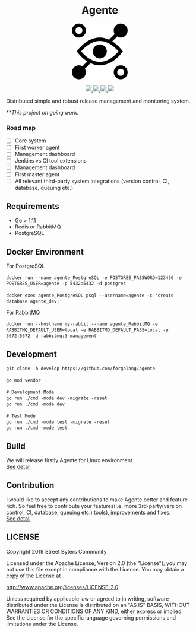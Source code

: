  <h1 align="center">Agente</h1>
 <p align="center">
  <img height="150" src="assets/agente.png"/>
 </p>
 <p align="center">
   <a href="https://circleci.com/gh/forgolang/agente">
    <img src="https://circleci.com/gh/forgolang/agente.svg?style=svg"/>
   </a>
   <a href="https://github.com/forgolang/agente/blob/master/LICENSE">
    <img src="https://img.shields.io/github/license/forgolang/agente"/>
   </a>
   <a href="https://codecov.io/gh/forgolang/agente">
     <img src="https://codecov.io/gh/forgolang/agente/branch/master/graph/badge.svg" />
   </a>
   <a href="https://goreportcard.com/report/github.com/forgolang/agente">
    <img src="https://goreportcard.com/badge/github.com/forgolang/agente"/>
   </a>
 </p>

Distributed simple and robust release management and monitoring system.

***This project on going work.*

### Road map
 - [ ] Core system
 - [ ] First worker agent
 - [ ] Management dashboard
 - [ ] Jenkins vs CI tool extensions
 - [ ] Management dashboard
 - [ ] First master agent
 - [ ] All relevant third-party system integrations (version control, CI, database, queuing etc.)

## Requirements
 - Go > 1.11
 - Redis or RabbitMQ
 - PostgreSQL

## Docker Environment
For PostgreSQL
```shell script
docker run --name agente_PostgreSQL -e POSTGRES_PASSWORD=123456 -e POSTGRES_USER=agente -p 5432:5432 -d postgres

docker exec agente_PostgreSQL psql --username=agente -c 'create database agente_dev;'
```
For RabbitMQ
```shell script
docker run --hostname my-rabbit --name agente_RabbitMQ -e RABBITMQ_DEFAULT_USER=local -e RABBITMQ_DEFAULT_PASS=local -p 5672:5672 -d rabbitmq:3-management
```

## Development
```shell script
git clone -b develop https://github.com/forgolang/agente

go mod vendor

# Development Mode
go run ./cmd -mode dev -migrate -reset
go run ./cmd -mode dev

# Test Mode
go run ./cmd -mode test -migrate -reset
go run ./cmd -mode test
```

## Build
We will release firstly Agente for Linux environment.\
[See detail](docs/build.md)

## Contribution
I would like to accept any contributions to make Agente better and feature rich. So feel free to contribute your features(i.e. more 3rd-party(version control, CI, database, queuing etc.) tools), improvements and fixes.\
[See detail](docs/contribution.md)
## LICENSE

Copyright 2019 Street Byters Community

Licensed under the Apache License, Version 2.0 (the "License");
you may not use this file except in compliance with the License.
You may obtain a copy of the License at

   http://www.apache.org/licenses/LICENSE-2.0

Unless required by applicable law or agreed to in writing, software
distributed under the License is distributed on an "AS IS" BASIS,
WITHOUT WARRANTIES OR CONDITIONS OF ANY KIND, either express or implied.
See the License for the specific language governing permissions and
limitations under the License.
